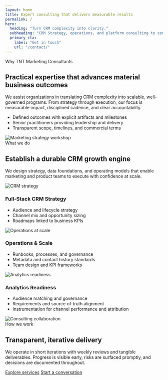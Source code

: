 ```yaml
---
layout: home
title: Expert consulting that delivers measurable results
permalink: /
hero:
  heading: "Turn CRM complexity into clarity."
  subheading: "CRM Strategy, operations, and platform consulting to complement your Marketers and Data Teams to accelerate company growth."
  primary_cta:
    label: "Get in touch"
    url: "/contact/"
---
```


<section class="section container">
  <div class="media">
    <div class="media-body">
      <span class="eyebrow">Why TNT Marketing Consultants</span>
      <h2>Practical expertise that advances material business outcomes</h2>
      <p>We assist organizations in translating CRM complexity into scalable, well-governed programs. From strategy through execution, our focus is measurable impact, disciplined cadence, and clear accountability.</p>
      <ul>
        <li>Defined outcomes with explicit artifacts and milestones</li>
        <li>Senior practitioners providing leadership and delivery</li>
        <li>Transparent scope, timelines, and commercial terms</li>
      </ul>
    </div>
    <div class="media-image">
      <img alt="Marketing strategy workshop" src="https://images.unsplash.com/photo-1552581234-26160f608093?q=80&w=1600&auto=format&fit=crop" />
    </div>
  </div>
</section>

<section class="section section-muted">
  <div class="container">
    <div class="section-header">
      <span class="eyebrow">What we do</span>
      <h2>Establish a durable CRM growth engine</h2>
      <p class="muted">We design strategy, data foundations, and operating models that enable marketing and product teams to execute with confidence at scale.</p>
    </div>
    <div class="grid grid-3">
      <article class="card">
        <div class="card-media">
          <img alt="CRM strategy" src="https://images.unsplash.com/photo-1542744173-05336fcc7ad4?q=80&w=1600&auto=format&fit=crop" />
        </div>
        <div class="card-body">
          <h3>Full‑Stack CRM Strategy</h3>
          <ul>
            <li>Audience and lifecycle strategy</li>
            <li>Channel mix and opportunity sizing</li>
            <li>Roadmaps linked to business KPIs</li>
          </ul>
        </div>
      </article>
      <article class="card">
        <div class="card-media">
          <img alt="Operations at scale" src="https://images.unsplash.com/photo-1521737604893-d14cc237f11d?q=80&w=1600&auto=format&fit=crop" />
        </div>
        <div class="card-body">
          <h3>Operations & Scale</h3>
          <ul>
            <li>Runbooks, processes, and governance</li>
            <li>Metadata and contact history standards</li>
            <li>Team design and KPI frameworks</li>
          </ul>
        </div>
      </article>
      <article class="card">
        <div class="card-media">
          <img alt="Analytics readiness" src="https://images.unsplash.com/photo-1554224155-6726b3ff858f?q=80&w=1600&auto=format&fit=crop" />
        </div>
        <div class="card-body">
          <h3>Analytics Readiness</h3>
          <ul>
            <li>Audience matching and governance</li>
            <li>Requirements and source‑of‑truth alignment</li>
            <li>Instrumentation for channel performance and attribution</li>
          </ul>
        </div>
      </article>
    </div>
  </div>
</section>

<section class="section container">
  <div class="media reverse">
    <div class="media-image">
      <img alt="Consulting collaboration" src="https://images.unsplash.com/photo-1522071820081-009f0129c71c?q=80&w=1600&auto=format&fit=crop" />
    </div>
    <div class="media-body">
      <span class="eyebrow">How we work</span>
      <h2>Transparent, iterative delivery</h2>
      <p>We operate in short iterations with weekly reviews and tangible deliverables. Progress is visible early, risks are surfaced promptly, and decisions are documented throughout.</p>
      <div class="cta-buttons">
        <a class="btn btn-primary" href="/services/">Explore services</a>
        <a class="btn btn-secondary" href="/contact/">Start a conversation</a>
      </div>
    </div>
  </div>
</section>
